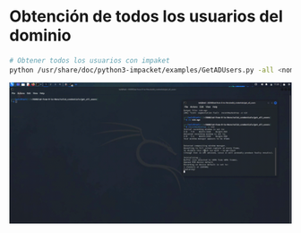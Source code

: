 # Obtención de todos los usuarios del dominio

```Bash
# Obtener todos los usuarios con impaket
python /usr/share/doc/python3-impacket/examples/GetADUsers.py -all <nombre dominio completo>/<usuario>:<contraseña> > users_full.txt

```

![Alt text](https://github.com/jor6PS/ad-from-0-to-Hero/blob/master/valid_credentials/get_all_users/vid.gif?raw=true "Obteniendo todos los usuarios del dominio")
